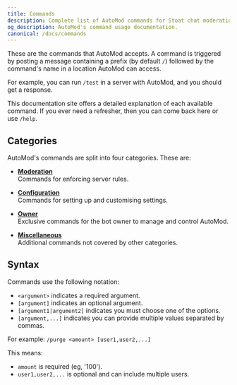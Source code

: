 ```yaml
---
title: Commands
description: Complete list of AutoMod commands for Stoat chat moderation. Access moderation, configuration, owner, and utility commands to manage your server effectively.
og_description: AutoMod's command usage documentation.
canonical: /docs/commands
---
```


These are the commands that AutoMod accepts. A command is triggered by posting a message containing a prefix (by default `/`) followed by the command's name in a location AutoMod can access.

For example, you can run `/test` in a server with AutoMod, and you should get a response.

This documentation site offers a detailed explanation of each available command. If you ever need a refresher, then you can come back here or use `/help`.

## Categories

AutoMod's commands are split into four categories. These are:

- **[Moderation](/docs/commands/moderation)** \
   Commands for enforcing server rules.

- **[Configuration](/docs/commands/configuration)** \
   Commands for setting up and customising settings.

- **[Owner](/docs/commands/owner)** \
   Exclusive commands for the bot owner to manage and control AutoMod.

- **[Miscellaneous](/docs/commands/miscellaneous)** \
   Additional commands not covered by other categories.

## Syntax

Commands use the following notation:

- `<argument>` indicates a required argument.
- `[argument]` indicates an optional argument.
- `[argument1|argument2]` indicates you must choose one of the options.
- `[argument,...]` indicates you can provide multiple values separated by commas.

For example:
`/purge <amount> [user1,user2,...]`

This means:

- `amount` is required (eg, '100').
- `user1,user2,...` is optional and can include multiple users.
